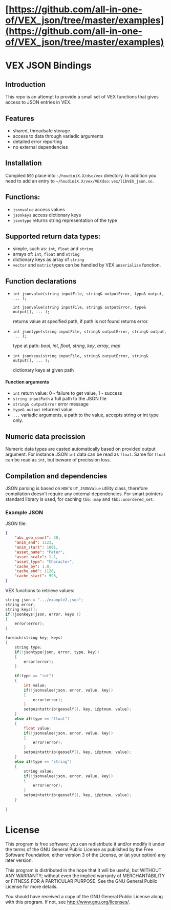 # [https://github.com/all-in-one-of/VEX_json/tree/master/examples](https://github.com/all-in-one-of/VEX_json/tree/master/examples)

# VEX JSON Bindings

## Introduction
This repo is an attempt to provide a small set of VEX functions that gives access to JSON entries in VEX. 

## Features
 * shared, threadsafe storage
 * access to data through variadic arguments
 * detailed error reporting
 * no external dependencies

## Installation
Compiled `DSO` place into `~/houdiniX.X/dso/vex` directory. 
In addition you need to add an entry to `~/houdiniX.X/vex/VEXdso`: `vex/libVEX_json.so`.

## Functions:
 * `jsonvalue` access values 
 * `jsonkeys` access dictionary keys
 * `jsontype` returns string representation of the type
 
## Supported return data types:
 * simple, such as: `int`, `float` and `string`
 * arrays of: `int`, `float` and `string`
 * dictionary keys as array of `string`
 * `vector` and `matrix` types can be handled by VEX `unserialize` function.

## Function declarations
 * `int jsonvalue(string inputFile, string& outputError, type& output, ... );`
  
   `int jsonvalue(string inputFile, string& outputError, type& output[], ... );`
   
    returns value at specified path, if path is not found returns error.

 * `int jsontype(string inputFile, string& outputError, string& output, ... );`
 
    type at path: _bool_, _int_, _float_, _string_, _key_, _array_, _map_

 * `int jsonkeys(string inputFile, string& outputError, string& output[], ... );`
 
    dictionary keys at given path

#### Function arguments
 * `int` return value: 0 - failure to get value, 1 - success
 * `string inputPath` a full path to the JSON file
 * `string& outputError` error message
 * `type& output` returned value
 * `...` variadic arguments, a path to the value, accepts string or int type only.

## Numeric data precission
Numeric data types are casted automatically based on provided output argument. For instance JSON `int` data can be read as `float`. Same for `float` can be read as `int`, but beware of precission loss.

## Compilation and dependencies
JSON parsing is based on `HDK`'s `UT_JSONValue` utility class, therefore compilation doesn't require any external dependencies.
For smart pointers standard library is used, for caching `tbb::map` and `tbb::unordered_set`.

### Example JSON
JSON file:
```json
{
    "abc_geo_count": 30,
    "anim_end": 1123,
    "anim_start": 1001,
    "asset_name": "Peter",
    "asset_scale": 1.1,
    "asset_type": "Character",
    "cache_by": 1.0,
    "cache_end": 1126,
    "cache_start": 998,
}
```

VEX functions to retrieve values:
```c
string json = ".../example2.json";
string error;
string keys[];
if(!jsonkeys(json, error, keys ))
{
    error(error);
}

foreach(string key; keys)
{
    string type;
    if(!jsontype(json, error, type, key))
    {
        error(error);
    }
    
    if(type == "int")
    {
        int value;
        if(!jsonvalue(json, error, value, key))
        {
            error(error);
        }
        setpointattrib(geoself(), key, i@ptnum, value);
    }
    else if(type == "float")
    {
        float value;
        if(!jsonvalue(json, error, value, key))
        {
            error(error);
        }
        setpointattrib(geoself(), key, i@ptnum, value);
    }
    else if(type == "string")
    {
        string value;
        if(!jsonvalue(json, error, value, key))
        {
            error(error);
        }
        setpointattrib(geoself(), key, i@ptnum, value);
    }
    
}
```

# License
This program is free software: you can redistribute it and/or modify
it under the terms of the GNU General Public License as published by
the Free Software Foundation, either version 3 of the License, or
(at your option) any later version.

This program is distributed in the hope that it will be useful,
but WITHOUT ANY WARRANTY; without even the implied warranty of
MERCHANTABILITY or FITNESS FOR A PARTICULAR PURPOSE.  See the
GNU General Public License for more details.

You should have received a copy of the GNU General Public License
along with this program.  If not, see <http://www.gnu.org/licenses/>.
